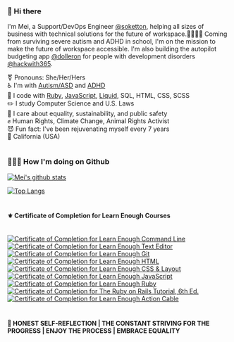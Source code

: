 <!--
**masaakifuruki/masaakifuruki** is a ✨ _special_ ✨ repository because its `README.md` (this file) appears on your GitHub profile.
-->

### 👋 Hi there
I'm Mei, a Support/DevOps Engineer [@soketton](https://github.com/soketton), helping all sizes of business with technical solutions for the future of workspace.👩🏻‍💻🏡 Coming from surviving severe autism and ADHD in school, I'm on the mission to make the future of workspace accessible. I'm also building the autopilot budgeting app [@dolleron](https://github.com/dolleron) for people with development disorders [@hackwith365](https://github.com/hackwith365).

 ⚧ Pronouns: She/Her/Hers
<br />
 ♿️ I'm with [Autism/ASD](https://www.who.int/news-room/fact-sheets/detail/autism-spectrum-disorders) and [ADHD](https://www.cdc.gov/ncbddd/adhd/facts.html)
<br />
 🚀 I code with [Ruby](https://www.ruby-lang.org/en/), [JavaScript](https://developer.mozilla.org/en-US/docs/Web/JavaScript), [Liquid](https://shopify.github.io/liquid/), SQL, HTML, CSS, SCSS
<br />
 ✏️ I study Computer Science and U.S. Laws
<br />
 💛 I care about equality, sustainability, and public safety
<br />
 ✊ Human Rights, Climate Change, Animal Rights Activist
<br />
 😈 Fun fact: I've been rejuvenating myself every 7 years
<br />
 🌈 California (USA)
<br />

#

### 👩🏻‍💻 How I'm doing on Github

[![Mei's github stats](https://github-readme-stats.vercel.app/api?username=meiokubo&show_icons=true)](https://github.com/anuraghazra/github-readme-stats)

[![Top Langs](https://github-readme-stats.vercel.app/api/top-langs/?username=meiokubo&layout=compact)](https://github.com/anuraghazra/github-readme-stats)

#
#### ⚜️ Certificate of Completion for Learn Enough Courses
<br />
<a href="https://www.learnenough.com/certificates/mokubo"><img src="https://www.learnenough.com/certificates/mokubo/command-line-tutorial.svg" alt="Certificate of Completion for Learn Enough Command Line"></a><a href="https://www.learnenough.com/certificates/mokubo"><img src="https://www.learnenough.com/certificates/mokubo/text-editor-tutorial.svg" alt="Certificate of Completion for Learn Enough Text Editor"></a><a href="https://www.learnenough.com/certificates/mokubo"><img src="https://www.learnenough.com/certificates/mokubo/git-tutorial.svg" alt="Certificate of Completion for Learn Enough Git"></a><a href="https://www.learnenough.com/certificates/mokubo"><img src="https://www.learnenough.com/certificates/mokubo/html-tutorial.svg" alt="Certificate of Completion for Learn Enough HTML"></a><a href="https://www.learnenough.com/certificates/mokubo"><img src="https://www.learnenough.com/certificates/mokubo/css-and-layout-tutorial.svg" alt="Certificate of Completion for Learn Enough CSS &amp; Layout"></a><a href="https://www.learnenough.com/certificates/mokubo"><img src="https://www.learnenough.com/certificates/mokubo/javascript-tutorial.svg" alt="Certificate of Completion for Learn Enough JavaScript"></a><a href="https://www.learnenough.com/certificates/mokubo"><img src="https://www.learnenough.com/certificates/mokubo/ruby-tutorial.svg" alt="Certificate of Completion for Learn Enough Ruby"></a><a href="https://www.learnenough.com/certificates/mokubo"><img src="https://www.learnenough.com/certificates/mokubo/ruby-on-rails-6th-edition-tutorial.svg" alt="Certificate of Completion for The Ruby on Rails Tutorial, 6th Ed."></a><a href="https://www.learnenough.com/certificates/mokubo"><img src="https://www.learnenough.com/certificates/mokubo/action-cable-tutorial.svg" alt="Certificate of Completion for Learn Enough Action Cable"></a>

#
#### 💎 HONEST SELF-REFLECTION | THE CONSTANT STRIVING FOR THE PROGRESS | ENJOY THE PROCESS | EMBRACE EQUALITY
